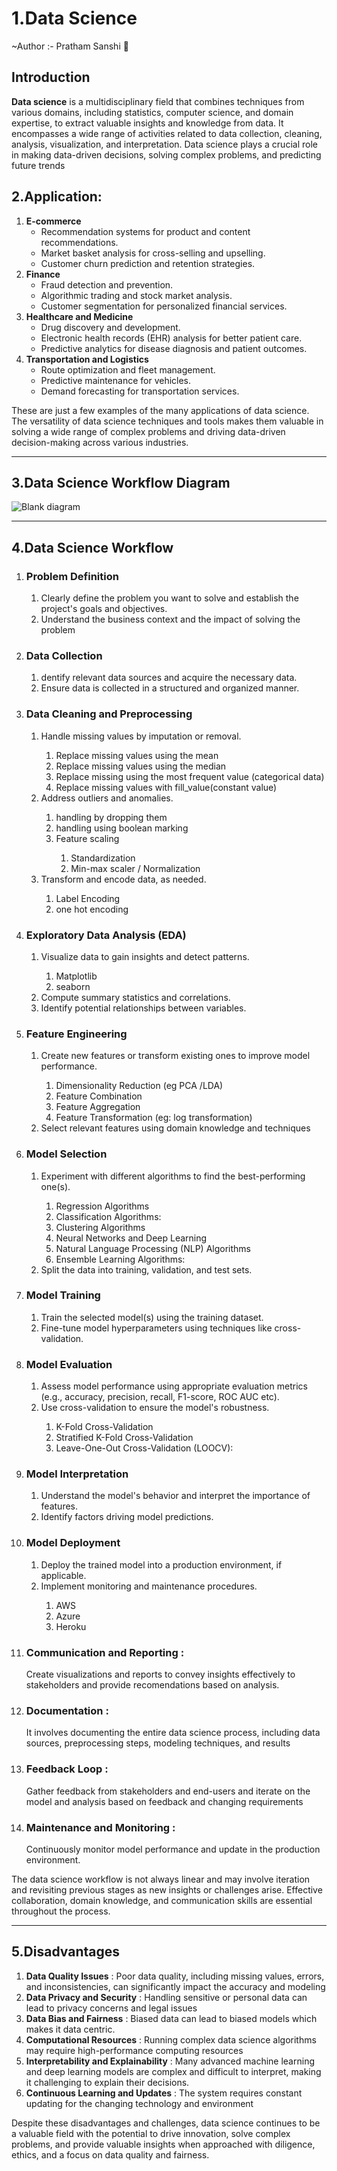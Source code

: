 # 1.Data Science
~Author :- Pratham Sanshi 🤗
## Introduction
<b>Data science</b> is a multidisciplinary field that combines techniques from various domains, including statistics, computer science, and domain expertise, to extract valuable insights and knowledge from data. It encompasses a wide range of activities related to data collection, cleaning, analysis, visualization, and interpretation. Data science plays a crucial role in making data-driven decisions, solving complex problems, and predicting future trends

## 2.Application:
<ol>
  <li>
    <b>E-commerce</b>
    <ul>
      <li>Recommendation systems for product and content recommendations. </li>
      <li>Market basket analysis for cross-selling and upselling.</li>
      <li>Customer churn prediction and retention strategies.</li>
    </ul>
  </li>
  <li>
    <b>Finance</b>
    <ul>
      <li>Fraud detection and prevention.</li>
      <li>Algorithmic trading and stock market analysis.</li>
      <li>Customer segmentation for personalized financial services.</li>
    </ul>


  </li>
  <li>
   <b> Healthcare and Medicine</b>
    <ul>
      <li>Drug discovery and development.</li>
      <li>Electronic health records (EHR) analysis for better patient care.</li>
      <li>Predictive analytics for disease diagnosis and patient outcomes.</li>
    </ul>
  </li>
  <li>
   <b> Transportation and Logistics</b>
    <ul>
      <li>Route optimization and fleet management.</li>
      <li>Predictive maintenance for vehicles.</li>
      <li>Demand forecasting for transportation services.</li>
    </ul>
  </li>
</ol>
<p>
  These are just a few examples of the many applications of data science. The versatility of data science techniques and tools makes them valuable in solving a wide range of complex problems and driving data-driven decision-making across various industries.
</p>
<hr>

## 3.Data Science Workflow Diagram


![Blank diagram](https://github.com/Prathama-sanshi/Data_Science_Projects/assets/59955378/85d62395-b30c-417a-8787-2eb7a0ee220f)

<hr>

## 4.Data Science Workflow

<ol>
<li>
  
 ### Problem Definition
 
  <ol>
    <li>Clearly define the problem you want to solve and establish the project's goals and objectives.</li>
    <li>Understand the business context and the impact of solving the problem</li>
  </ol>
</li>

<li>
  
  ### Data Collection
  <ol>
    <li>dentify relevant data sources and acquire the necessary data.</li>
    <li>Ensure data is collected in a structured and organized manner.</li>
      
  </ol>
</li>

<li>
  
  ### Data Cleaning and Preprocessing
<ol>
  <li>Handle missing values by imputation or removal.</li>
  <ol>
    <li>Replace missing values using the mean</li>
  <li> Replace missing values using the median </li>
    <li>Replace missing using the most frequent value (categorical data)</li>
    <li>Replace missing values with fill_value(constant value)</li>
  </ol>
    
  <li>Address outliers and anomalies.</li>
  <ol>
    <li>handling by dropping them</li>
    <li>handling using boolean marking</li>
    <li>Feature scaling</li>
    <ol>
      <li>Standardization</li>
      <li>Min-max scaler / Normalization</li>
    </ol>
  </ol>
  
  <li>Transform and encode data, as needed.</li>
  <ol>
    <li>Label Encoding</li>
    <li>one hot encoding</li>
  </ol>
 
</ol>
  
</li>
<li>
  
  ### Exploratory Data Analysis (EDA) 
</li>
<ol>
  <li>Visualize data to gain insights and detect patterns.</li>
  <ol>
    <li>Matplotlib</li>
    <li>seaborn</li>
  </ol>
  <li>Compute summary statistics and correlations.</li>
  <li>Identify potential relationships between variables.</li>
</ol>
<li>
  
 ### Feature Engineering
  <ol>
    <li>Create new features or transform existing ones to improve model performance.</li>
    <ol>
      <li>Dimensionality Reduction (eg PCA /LDA)</li>
      <li>Feature Combination</li>
      <li>Feature Aggregation</li>
      <li>Feature Transformation (eg: log transformation)</li>
    </ol>
    <li>Select relevant features using domain knowledge and techniques</li>
    
  </ol>
</li>
<li>
  
  ### Model Selection </li>
<ol>
  <li>Experiment with different algorithms to find the best-performing one(s).</li>
  <ol>
    <li>Regression Algorithms</li>
    <li>Classification Algorithms:</li>
    <li>Clustering Algorithms</li>
    <li>Neural Networks and Deep Learning</li>
    <li>Natural Language Processing (NLP) Algorithms</li>
    <li>Ensemble Learning Algorithms:</li>
  </ol>
  <li>Split the data into training, validation, and test sets.</li>
</ol>
<li>
  
  ### Model Training </li>
<ol>
  <li>Train the selected model(s) using the training dataset.</li>
  <li>Fine-tune model hyperparameters using techniques like cross-validation.</li>
</ol>
<li>
  
  ### Model Evaluation </li>
<ol>
  <li>Assess model performance using appropriate evaluation metrics (e.g., accuracy, precision, recall, F1-score, ROC AUC etc).</li>
  <li>Use cross-validation to ensure the model's robustness.</li>
  <ol>
    <li>K-Fold Cross-Validation</li>
    <li>Stratified K-Fold Cross-Validation</li>
    <li>Leave-One-Out Cross-Validation (LOOCV):</li>
  </ol>
</ol>
<li>
  
  ### Model Interpretation </li>
<ol>
  <li>Understand the model's behavior and interpret the importance of features.</li>
  <li>Identify factors driving model predictions.</li>
</ol>
<li>
  
  ### Model Deployment</li>
<ol>
  <li>Deploy the trained model into a production environment, if applicable.</li>
  <li>Implement monitoring and maintenance procedures.</li>
  <ol>
    <li>AWS</li>
    <li>Azure</li>
    <li>Heroku</li>
  </ol>
</ol>
<li>
  
  ### Communication and Reporting : 
  Create visualizations and reports to convey insights effectively to stakeholders and provide recomendations based on analysis.</li>
<li>
  
  ### Documentation :
  It involves documenting the entire data science process, including data sources, preprocessing steps, modeling techniques, and results</li>
<li>
  
  ### Feedback Loop : 
  Gather feedback from stakeholders and end-users and iterate on the model and analysis based on feedback and changing requirements</li>
<li>
  
  ### Maintenance and Monitoring : 
  Continuously monitor model performance and update in the production environment.</li>
</ol>
<p>
  The data science workflow is not always linear and may involve iteration and revisiting previous stages as new insights or challenges arise. Effective collaboration, domain knowledge, and communication skills are essential throughout the process.
</p>
<hr>

## 5.Disadvantages
<ol>
  <li><b>Data Quality Issues</b> : Poor data quality, including missing values, errors, and inconsistencies, can significantly impact the accuracy  and modeling</li>
  <li><b>Data Privacy and Security</b> : Handling sensitive or personal data can lead to privacy concerns and legal issues</li>
  <li><b>Data Bias and Fairness</b> : Biased data can lead to biased models which makes it data centric.</li>
  <li><b>Computational Resources</b> : Running complex data science algorithms may require high-performance computing resources</li>
  <li><b>Interpretability and Explainability</b> : Many advanced machine learning and deep learning models are complex and difficult to interpret, making it challenging to explain their decisions.</li>
  <li><b>Continuous Learning and Updates</b> : The system requires constant updating for the changing technology and environment</li>
</ol>
<p>Despite these disadvantages and challenges, data science continues to be a valuable field with the potential to drive innovation, solve complex problems, and provide valuable insights when approached with diligence, ethics, and a focus on data quality and fairness.</p>
